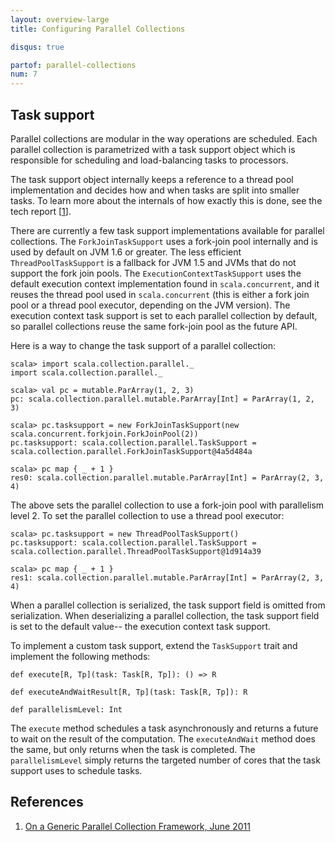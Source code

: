 ```yaml
---
layout: overview-large
title: Configuring Parallel Collections

disqus: true

partof: parallel-collections
num: 7
---
```


## Task support

Parallel collections are modular in the way operations are scheduled. Each
parallel collection is parametrized with a task support object which is
responsible for scheduling and load-balancing tasks to processors.

The task support object internally keeps a reference to a thread pool
implementation and decides how and when tasks are split into smaller tasks. To
learn more about the internals of how exactly this is done, see the tech
report \[[1][1]\].

There are currently a few task support implementations available for parallel
collections. The `ForkJoinTaskSupport` uses a fork-join pool internally and is
used by default on JVM 1.6 or greater. The less efficient
`ThreadPoolTaskSupport` is a fallback for JVM 1.5 and JVMs that do not support
the fork join pools. The `ExecutionContextTaskSupport` uses the default
execution context implementation found in `scala.concurrent`, and it reuses
the thread pool used in `scala.concurrent` (this is either a fork join pool or
a thread pool executor, depending on the JVM version). The execution context
task support is set to each parallel collection by default, so parallel
collections reuse the same fork-join pool as the future API.

Here is a way to change the task support of a parallel collection:

    scala> import scala.collection.parallel._
    import scala.collection.parallel._
    
    scala> val pc = mutable.ParArray(1, 2, 3)
    pc: scala.collection.parallel.mutable.ParArray[Int] = ParArray(1, 2, 3)
    
    scala> pc.tasksupport = new ForkJoinTaskSupport(new scala.concurrent.forkjoin.ForkJoinPool(2))
    pc.tasksupport: scala.collection.parallel.TaskSupport = scala.collection.parallel.ForkJoinTaskSupport@4a5d484a
    
    scala> pc map { _ + 1 }
    res0: scala.collection.parallel.mutable.ParArray[Int] = ParArray(2, 3, 4)

The above sets the parallel collection to use a fork-join pool with
parallelism level 2. To set the parallel collection to use a thread pool
executor:

    scala> pc.tasksupport = new ThreadPoolTaskSupport()
    pc.tasksupport: scala.collection.parallel.TaskSupport = scala.collection.parallel.ThreadPoolTaskSupport@1d914a39
    
    scala> pc map { _ + 1 }
    res1: scala.collection.parallel.mutable.ParArray[Int] = ParArray(2, 3, 4)

When a parallel collection is serialized, the task support field is omitted
from serialization. When deserializing a parallel collection, the task support
field is set to the default value-- the execution context task support.

To implement a custom task support, extend the `TaskSupport` trait and
implement the following methods:

    def execute[R, Tp](task: Task[R, Tp]): () => R
    
    def executeAndWaitResult[R, Tp](task: Task[R, Tp]): R
    
    def parallelismLevel: Int

The `execute` method schedules a task asynchronously and returns a future to
wait on the result of the computation. The `executeAndWait` method does the
same, but only returns when the task is completed. The `parallelismLevel`
simply returns the targeted number of cores that the task support uses to
schedule tasks.


## References

1. [On a Generic Parallel Collection Framework, June 2011][1]

  [1]: http://infoscience.epfl.ch/record/165523/files/techrep.pdf "parallel-collections"
